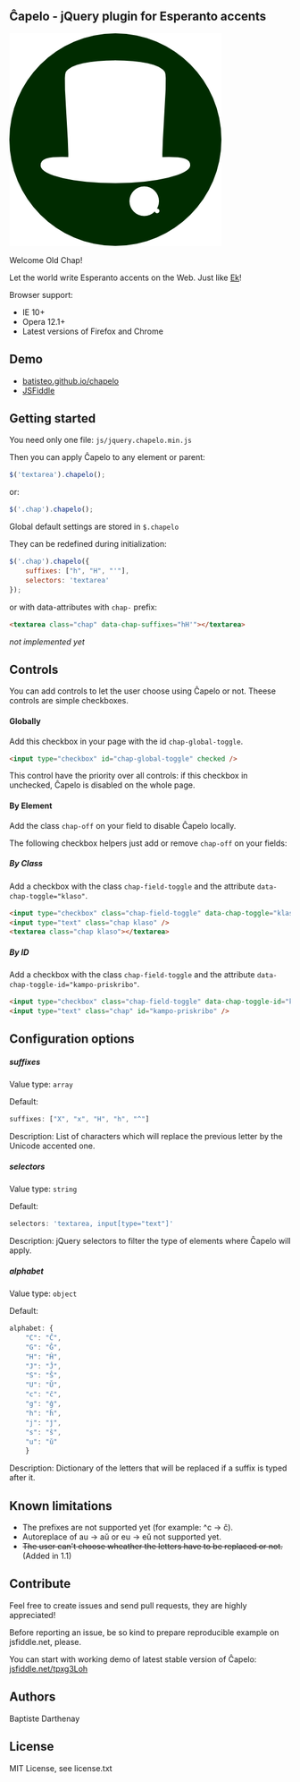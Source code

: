 ## Ĉapelo - jQuery plugin for Esperanto accents

![logo](logo.png)

Welcome Old Chap!

Let the world write Esperanto accents on the Web.
Just like [Ek](http://www.esperanto.mv.ru/Ek/)!

Browser support:
* IE 10+
* Opera 12.1+
* Latest versions of Firefox and Chrome

## Demo

- [batisteo.github.io/chapelo](https://batisteo.github.io/chapelo/)
- [JSFiddle](http://jsfiddle.net/tpxg3Loh/)

## Getting started
You need only one file: `js/jquery.chapelo.min.js`

Then you can apply Ĉapelo to any element or parent:
```javascript
$('textarea').chapelo();
```

or:
```javascript
$('.chap').chapelo();
```

Global default settings are stored in `$.chapelo`

They can be redefined during initialization:
```javascript
$('.chap').chapelo({
	suffixes: ["h", "H", "'"],
    selectors: 'textarea'
});
```

or with data-attributes with `chap-` prefix:
```html
<textarea class="chap" data-chap-suffixes="hH'"></textarea>
```
*not implemented yet*


## Controls
You can add controls to let the user choose using Ĉapelo or not. Theese controls are simple checkboxes.

#### Globally
Add this checkbox in your page with the id `chap-global-toggle`.

```html
<input type="checkbox" id="chap-global-toggle" checked />
```

This control have the priority over all controls: if this checkbox in unchecked, Ĉapelo is disabled on the whole page.

#### By Element
Add the class `chap-off` on your field to disable Ĉapelo locally.

The following checkbox helpers just add or remove `chap-off` on your fields:

##### By Class
Add a checkbox with the class `chap-field-toggle` and the attribute `data-chap-toggle="klaso"`.

```html
<input type="checkbox" class="chap-field-toggle" data-chap-toggle="klaso" checked />
<input type="text" class="chap klaso" />
<textarea class="chap klaso"></textarea>
```

##### By ID
Add a checkbox with the class `chap-field-toggle` and the attribute `data-chap-toggle-id="kampo-priskribo"`.

```html
<input type="checkbox" class="chap-field-toggle" data-chap-toggle-id="kampo-priskribo" checked />
<input type="text" class="chap" id="kampo-priskribo" />
```


## Configuration options

##### suffixes
Value type: `array`

Default:
```javascript
suffixes: ["X", "x", "H", "h", "^"]
```

Description: List of characters which will replace the previous letter by the Unicode accented one.

##### selectors
Value type: `string`

Default:
```javascript
selectors: 'textarea, input[type="text"]'
```

Description: jQuery selectors to filter the type of elements where Ĉapelo will apply.

##### alphabet
Value type: `object`

Default:
```javascript
alphabet: {
    "C": "Ĉ",
    "G": "Ĝ",
    "H": "Ĥ",
    "J": "Ĵ",
    "S": "Ŝ",
    "U": "Ŭ",
    "c": "ĉ",
    "g": "ĝ",
    "h": "ĥ",
    "j": "ĵ",
    "s": "ŝ",
    "u": "ŭ"
    }
```

Description: Dictionary of the letters that will be replaced if a suffix is typed after it.


## Known limitations

- The prefixes are not supported yet (for example: ^c -> ĉ).
- Autoreplace of au -> aŭ or eu -> eŭ not supported yet.
- ~~The user can't choose wheather the letters have to be replaced or not.~~ (Added in 1.1)


## Contribute
Feel free to create issues and send pull requests, they are highly appreciated!

Before reporting an issue, be so kind to prepare reproducible example on jsfiddle.net, please.

You can start with working demo of latest stable version of Ĉapelo: [jsfiddle.net/tpxg3Loh](http://jsfiddle.net/tpxg3Loh/)


## Authors
Baptiste Darthenay

## License
MIT License, see license.txt
